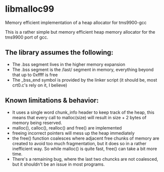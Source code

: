 # libmalloc99
Memory efficient implementation of a heap allocator for tms9900-gcc

This is a rather simple but memory efficient heap memory allocator for the tms9900 port of gcc.

## The library assumes the following:
* The .bss segment lives in the higher memory expansion
* The .bss segment is the /last/ segment in memory, everything beyond that up to 0xffff is free
* The \_bss\_end symbol is provided by the linker script (it should be, most crt0.c's rely on it, I believe)

## Known limitations & behavior:
* It uses a single word chunk_info header to keep track of the heap, this means that every call to malloc(size) will result in size + 2 bytes of memory being reserved.
* malloc(), calloc(), realloc() and free() are implemented
* freeing incorrect pointers will mess up the heap immediately
* the free() function coalesces where adjacent free chunks of memory are created to avoid too much fragmentation, but it does so in a rather inefficient way. So while malloc() is quite fast, free() can take a bit more time.
* There's a remaining bug, where the last two chuncks are not coalesced, but it shouldn't be an issue in most programs.

